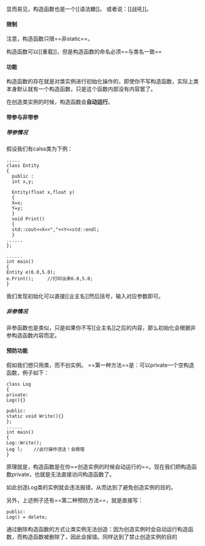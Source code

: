 显而易见，构造函数也是一个[[语法糖]]。
或者说：[[战吼]]。


#### 限制
注意，构造函数只限==非static==。

构造函数可以[[重载]]，但是构造函数的命名必须==与类名一致==
#### 功能
构造函数的存在就是对类实例进行初始化操作的，即使你不写构造函数，实际上类本身默认就有一个构造函数，只是这个函数内部没有内容罢了。

在创造类实例的时候，构造函数会**自动运行**。


#### 带参与非带参
##### 带参情况
假设我们有calss类为下例：

```
.....
class Entity
{
  public :
  int x,y;
  
  Entity(float x,float y)
  {
  X=x;
  Y=y;
  }
  void Print()
  {
  std::cout<<X<<","<<Y<<std::endl;
  }
......
};

......
int main()
{
Entity e(6.0,5.0);
e.Print();     //打印出来6.0,5.0;
}
```

我们发现初始化可以直接[[业主名]]然后括号，输入对应参数即可。

##### 非参情况
非参函数也是类似，只是如果你不写[[业主名]]之后的内容，那么初始化会根据非参构造函数内容而定。

#### 预防功能

假如我们想只用类，而不创实例。
==第一种方法==是：可以private一个空构造函数，例子如下：

```
class Log
{
private:
Log(){}

public:
static void Write(){}
};
......
int main()
{
Log::Write();
Log l;    //此行操作违法！会报错
}
```
原理就是，构造函数是在你==创造实例的时候自动运行的==。现在我们把构造函数private，也就是无法直接访问构造函数了。

如此创造Log类的实例就会违法报错，从而达到了避免创造实例的目的。



另外，上述例子还有==第二种预防方法==，就是直接写：
```
public:
Log() = delete;
```
通过删除构造函数的方式让类实例无法创造：因为创造实例时会自动运行构造函数，而构造函数被删除了，因此会报错。同样达到了禁止创造实例的目的